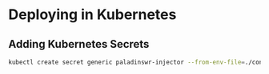 # Deploying in Kubernetes

## Adding Kubernetes Secrets
```sh
kubectl create secret generic paladinswr-injector --from-env-file=./config/k8s/paladinswr/secrets.injector.env -n paladinswr
```